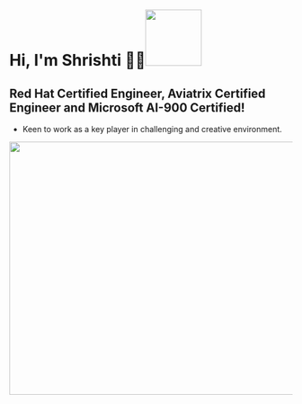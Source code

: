 # Hi, I'm Shrishti 👩‍💻<img src="https://raw.githubusercontent.com/nixin72/nixin72/master/wave.gif" width="100">

 ##  Red Hat Certified Engineer, Aviatrix Certified Engineer and Microsoft AI-900 Certified!

 -  Keen to work as a key player in challenging and creative environment.

<!--Header-->

<p align="center">
  <img src="https://www.google.com/url?sa=i&url=https%3A%2F%2Fwww.dreamstime.com%2Fphotos-images%2Ftechnology.html&psig=AOvVaw3yOl-ji-1zRz2KEb6s4IoU&ust=1673440514618000&source=images&cd=vfe&ved=0CBAQjRxqFwoTCICsgMWCvfwCFQAAAAAdAAAAABAE" width="1000" height="450" />
</p>


